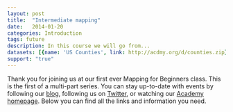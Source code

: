 ```yaml
---
layout: post
title:  "Intermediate mapping"
date:   2014-01-20
categories: Introduction
tags: future
description: In this course we will go from...
datasets: [{name: 'US Counties', link: http://acdmy.org/d/counties.zip}, {name: 'Tornadoes', link: http://acdmy.org/d/tornadoes.zip}]
support: "true"
---
```


Thank you for joining us at our first ever Mapping for Beginners class. This is the first of a multi-part series. You can stay up-to-date with events by following our <a href="http://blog.cartodb.com/" target="_blank">blog</a>, following us on <a href="https://twitter.com/cartodb" target="_blank">Twitter</a>, or watching our <a href="" target="_blank">Academy homepage</a>. Below you can find all the links and information you need. 

          
